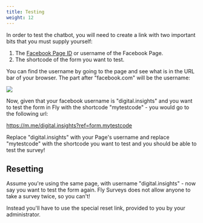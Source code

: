 ```yaml
---
title: Testing
weight: 12
---
```


In order to test the chatbot, you will need to create a link with two important bits that you must supply yourself:

1. The [Facebook Page ID](https://www.facebook.com/help/1503421039731588) or username of the Facebook Page.
2. The shortcode of the form you want to test.


You can find the username by going to the page and see what is in the URL bar of your browser. The part after "facebook.com" will be the username:

![](/images/facebook-page-url.png)


Now, given that your facebook username is "digital.insights" and you want to test the form in Fly with the shortcode "mytestcode" - you would go to the following url:

https://m.me/digital.insights?ref=form.mytestcode

Replace "digital.insights" with your Page's username and replace "mytestcode" with the shortcode you want to test and you should be able to test the survey!

## Resetting

Assume you're using the same page, with username "digital.insights" - now say you want to test the form again. Fly Surveys does not allow anyone to take a survey twice, so you can't!

Instead you'll have to use the special reset link, provided to you by your administrator.
